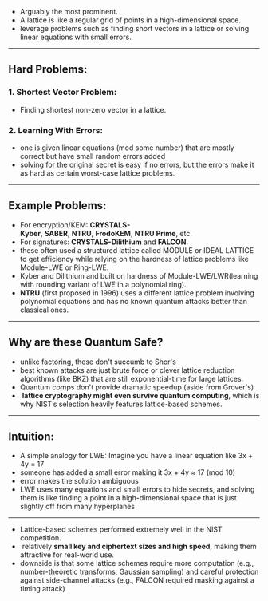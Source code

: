 - Arguably the most prominent.
- A lattice is like a regular grid of points in a high-dimensional space.
- leverage problems such as finding short vectors in a lattice or solving linear equations with small errors.
---
## Hard Problems:
### 1. Shortest Vector Problem:
- Finding shortest non-zero vector in a lattice.
### 2. Learning With Errors:
- one is given linear equations (mod some number) that are mostly correct but have small random errors added
- solving for the original secret is easy if no errors, but the errors make it as hard as certain worst-case lattice problems​.
---

## Example Problems:
- For encryption/KEM: **CRYSTALS-Kyber**, **SABER**, **NTRU**, **FrodoKEM**, **NTRU Prime**, etc.
- For signatures: **CRYSTALS-Dilithium** and **FALCON**.
- these often used a structured lattice called MODULE or IDEAL LATTICE to get efficiency while relying on the hardness of lattice problems like Module-LWE or Ring-LWE.
- Kyber and Dilithium and built on hardness of Module-LWE/LWR(learning with rounding variant of LWE in a polynomial ring).
- **NTRU** (first proposed in 1996) uses a different lattice problem involving polynomial equations and has no known quantum attacks better than classical ones.

---
## Why are these Quantum Safe?

- unlike factoring, these don't succumb to Shor's
- best known attacks are just brute force or clever lattice reduction algorithms (like BKZ) that are still exponential-time for large lattices.
- Quantum comps don't provide dramatic speedup (aside from Grover's)
-  **lattice cryptography might even survive quantum computing**, which is why NIST’s selection heavily features lattice-based schemes​.
---
## Intuition:

- A simple analogy for LWE: Imagine you have a linear equation like 3x + 4y = 17
- someone has added a small error making it 3x + 4y ≈ 17 (mod 10)
- error makes the solution ambiguous
- LWE uses many equations and small errors to hide secrets, and solving them is like finding a point in a high-dimensional space that is just slightly off from many hyperplanes

---
- Lattice-based schemes performed extremely well in the NIST competition.
-  relatively **small key and ciphertext sizes and high speed**, making them attractive for real-world use​.
- downside is that some lattice schemes require more computation (e.g., number-theoretic transforms, Gaussian sampling) and careful protection against side-channel attacks (e.g., FALCON required masking against a timing attack​)